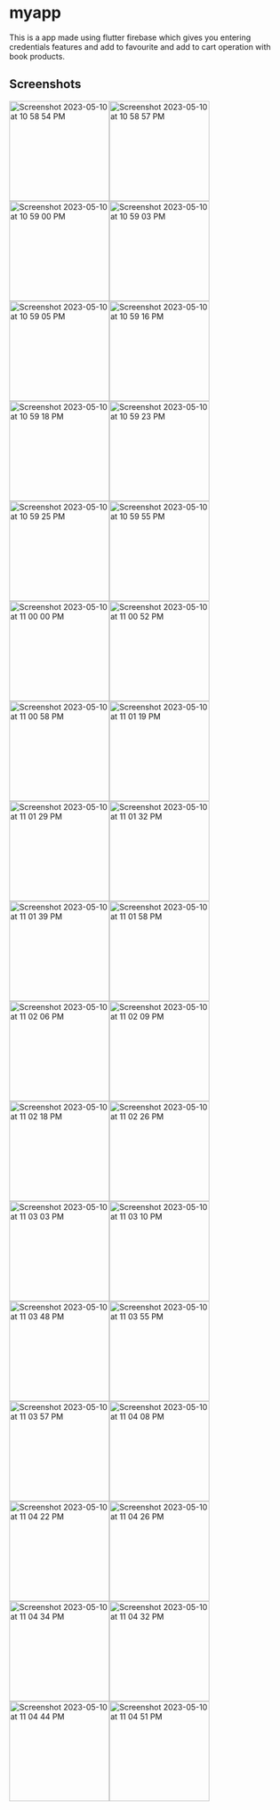 # myapp
This is a app made using flutter firebase which gives you entering credentials features and add to favourite and add to cart operation with book products.



## Screenshots
<img width="180" alt="Screenshot 2023-05-10 at 10 58 54 PM" src="https://github.com/SamarthMovaliya/ecommerce_app_flutter_firebase/assets/121867874/c910d6a1-8809-437d-9520-e8d2c02cea75"><img width="180" alt="Screenshot 2023-05-10 at 10 58 57 PM" src="https://github.com/SamarthMovaliya/ecommerce_app_flutter_firebase/assets/121867874/52360663-1c4f-4cbc-b1ee-633fe9b3a668"><img width="180" alt="Screenshot 2023-05-10 at 10 59 00 PM" src="https://github.com/SamarthMovaliya/ecommerce_app_flutter_firebase/assets/121867874/6ccba09f-0465-4ceb-9a5c-ea0798611bc4"><img width="180" alt="Screenshot 2023-05-10 at 10 59 03 PM" src="https://github.com/SamarthMovaliya/ecommerce_app_flutter_firebase/assets/121867874/172b9519-0dfb-40b5-8f65-a24bdbf442fb"><img width="180" alt="Screenshot 2023-05-10 at 10 59 05 PM" src="https://github.com/SamarthMovaliya/ecommerce_app_flutter_firebase/assets/121867874/e4359f9c-d003-4dc2-994e-91eb55c225a8"><img width="180" alt="Screenshot 2023-05-10 at 10 59 16 PM" src="https://github.com/SamarthMovaliya/ecommerce_app_flutter_firebase/assets/121867874/e79ceb43-71ff-4423-b4c0-eb6daa0febd6"><img width="180" alt="Screenshot 2023-05-10 at 10 59 18 PM" src="https://github.com/SamarthMovaliya/ecommerce_app_flutter_firebase/assets/121867874/d7289153-a998-46d4-a504-a4749f7617ea"><img width="180" alt="Screenshot 2023-05-10 at 10 59 23 PM" src="https://github.com/SamarthMovaliya/ecommerce_app_flutter_firebase/assets/121867874/b799bd4a-ad3a-4ea0-9db3-2627fa4b8eae"><img width="180" alt="Screenshot 2023-05-10 at 10 59 25 PM" src="https://github.com/SamarthMovaliya/ecommerce_app_flutter_firebase/assets/121867874/36b0fc56-b55e-48ce-85be-3a9ee84f8a45"><img width="180" alt="Screenshot 2023-05-10 at 10 59 55 PM" src="https://github.com/SamarthMovaliya/ecommerce_app_flutter_firebase/assets/121867874/1731f344-53f3-4688-9954-4682f130f0b3"><img width="180" alt="Screenshot 2023-05-10 at 11 00 00 PM" src="https://github.com/SamarthMovaliya/ecommerce_app_flutter_firebase/assets/121867874/e4ea81c3-f897-44fa-9853-4496461736c0"><img width="180" alt="Screenshot 2023-05-10 at 11 00 52 PM" src="https://github.com/SamarthMovaliya/ecommerce_app_flutter_firebase/assets/121867874/713025f0-4d69-480a-b1c0-cdf7a5235812"><img width="180" alt="Screenshot 2023-05-10 at 11 00 58 PM" src="https://github.com/SamarthMovaliya/ecommerce_app_flutter_firebase/assets/121867874/577d719b-4286-46fa-ab23-e62b9c2c0bfa"><img width="180" alt="Screenshot 2023-05-10 at 11 01 19 PM" src="https://github.com/SamarthMovaliya/ecommerce_app_flutter_firebase/assets/121867874/fee9ddf5-43d5-4a1e-9748-0813a9c7b104"><img width="180" alt="Screenshot 2023-05-10 at 11 01 29 PM" src="https://github.com/SamarthMovaliya/ecommerce_app_flutter_firebase/assets/121867874/4a499ffe-9fb6-49c1-b556-3942fe6f3805"><img width="180" alt="Screenshot 2023-05-10 at 11 01 32 PM" src="https://github.com/SamarthMovaliya/ecommerce_app_flutter_firebase/assets/121867874/b75afda4-d3c7-42b0-8fc7-5f94079061f7"><img width="180" alt="Screenshot 2023-05-10 at 11 01 39 PM" src="https://github.com/SamarthMovaliya/ecommerce_app_flutter_firebase/assets/121867874/24a15f8d-337c-4f3f-81e7-14b3693f160d"><img width="180" alt="Screenshot 2023-05-10 at 11 01 58 PM" src="https://github.com/SamarthMovaliya/ecommerce_app_flutter_firebase/assets/121867874/9740b0d7-8cc6-45c5-8b08-5db6206f476f"><img width="180" alt="Screenshot 2023-05-10 at 11 02 06 PM" src="https://github.com/SamarthMovaliya/ecommerce_app_flutter_firebase/assets/121867874/0422840a-5c8e-4e71-8070-2f5e7a41b500"><img width="180" alt="Screenshot 2023-05-10 at 11 02 09 PM" src="https://github.com/SamarthMovaliya/ecommerce_app_flutter_firebase/assets/121867874/a55571ea-711c-44aa-82e3-0b2e802714d5"><img width="180" alt="Screenshot 2023-05-10 at 11 02 18 PM" src="https://github.com/SamarthMovaliya/ecommerce_app_flutter_firebase/assets/121867874/1321d551-5fae-47cb-b380-b1819b1d0935"><img width="180" alt="Screenshot 2023-05-10 at 11 02 26 PM" src="https://github.com/SamarthMovaliya/ecommerce_app_flutter_firebase/assets/121867874/2badd8e7-d93f-4d62-95f7-e333b15a56a1"><img width="180" alt="Screenshot 2023-05-10 at 11 03 03 PM" src="https://github.com/SamarthMovaliya/ecommerce_app_flutter_firebase/assets/121867874/8e42c807-9107-456e-8224-e0115cedc44b"><img width="180" alt="Screenshot 2023-05-10 at 11 03 10 PM" src="https://github.com/SamarthMovaliya/ecommerce_app_flutter_firebase/assets/121867874/41d6b900-e629-4a37-a966-c429bf9481b4"><img width="180" alt="Screenshot 2023-05-10 at 11 03 48 PM" src="https://github.com/SamarthMovaliya/ecommerce_app_flutter_firebase/assets/121867874/7fd337f5-0de3-4f3b-a8a7-283c78e16154"><img width="180" alt="Screenshot 2023-05-10 at 11 03 55 PM" src="https://github.com/SamarthMovaliya/ecommerce_app_flutter_firebase/assets/121867874/947ad930-5f6e-42b6-836f-a91f01666660"><img width="180" alt="Screenshot 2023-05-10 at 11 03 57 PM" src="https://github.com/SamarthMovaliya/ecommerce_app_flutter_firebase/assets/121867874/519cb5df-bf16-40d3-9bbb-e0d9909a65f3"><img width="180" alt="Screenshot 2023-05-10 at 11 04 08 PM" src="https://github.com/SamarthMovaliya/ecommerce_app_flutter_firebase/assets/121867874/bf66bfe5-0b06-4cac-8962-96ba8e9b2496"><img width="180" alt="Screenshot 2023-05-10 at 11 04 22 PM" src="https://github.com/SamarthMovaliya/ecommerce_app_flutter_firebase/assets/121867874/3e59d924-4347-4f9b-88fb-e478161586a1"><img width="180" alt="Screenshot 2023-05-10 at 11 04 26 PM" src="https://github.com/SamarthMovaliya/ecommerce_app_flutter_firebase/assets/121867874/ae9a89b4-6b98-430d-9067-c2df24b5b723"><img width="180" alt="Screenshot 2023-05-10 at 11 04 34 PM" src="https://github.com/SamarthMovaliya/ecommerce_app_flutter_firebase/assets/121867874/db08084a-8974-4392-b7f5-a16434cdef99"><img width="180" alt="Screenshot 2023-05-10 at 11 04 32 PM" src="https://github.com/SamarthMovaliya/ecommerce_app_flutter_firebase/assets/121867874/53616c31-76d1-469f-9604-b2ed5e28413f"><img width="180" alt="Screenshot 2023-05-10 at 11 04 44 PM" src="https://github.com/SamarthMovaliya/ecommerce_app_flutter_firebase/assets/121867874/a743733d-12a1-46c0-91d0-f9a1a2e2f3f8"><img width="180" alt="Screenshot 2023-05-10 at 11 04 51 PM" src="https://github.com/SamarthMovaliya/ecommerce_app_flutter_firebase/assets/121867874/77c1f6e2-de9c-45d6-a896-3c6627f27f54">


